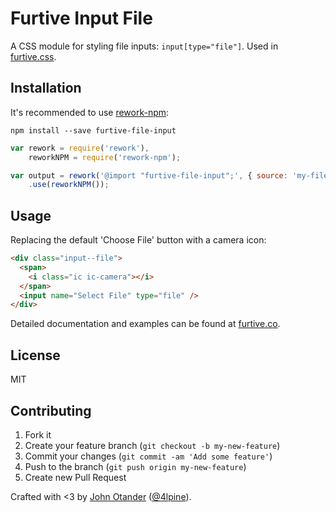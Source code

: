 # Furtive Input File

A CSS module for styling file inputs: `input[type="file"]`. Used in [furtive.css](http://furtive.co).

## Installation

It's recommended to use [rework-npm](https://github.com/reworkcss/rework-npm):

```
npm install --save furtive-file-input
```

```javascript
var rework = require('rework'),
    reworkNPM = require('rework-npm');

var output = rework('@import "furtive-file-input";', { source: 'my-file.css' })
    .use(reworkNPM());
```

## Usage

Replacing the default 'Choose File' button with a camera icon:

```html
<div class="input--file">
  <span>
    <i class="ic ic-camera"></i>
  </span>
  <input name="Select File" type="file" />
</div>
```

Detailed documentation and examples can be found at [furtive.co](http://furtive.co).

## License

MIT

## Contributing

1. Fork it
2. Create your feature branch (`git checkout -b my-new-feature`)
3. Commit your changes (`git commit -am 'Add some feature'`)
4. Push to the branch (`git push origin my-new-feature`)
5. Create new Pull Request

Crafted with <3 by [John Otander](http://johnotander.com) ([@4lpine](https://twitter.com/4lpine)).
